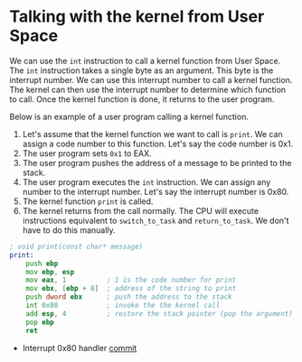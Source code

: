 # Talking with the kernel from User Space

We can use the `int` instruction to call a kernel function from User Space. The `int` instruction takes a single byte as an argument. This byte is the interrupt number. We can use this interrupt number to call a kernel function. The kernel can then use the interrupt number to determine which function to call. Once the kernel function is done, it returns to the user program.

Below is an example of a user program calling a kernel function.

1. Let's assume that the kernel function we want to call is `print`. We can assign a code number to this function. Let's say the code number is 0x1.
2. The user program sets `0x1` to EAX.
3. The user program pushes the address of a message to be printed to the stack.
4. The user program executes the `int` instruction. We can assign any number to the interrupt number. Let's say the interrupt number is 0x80.
5. The kernel function `print` is called.
6. The kernel returns from the call normally. The CPU will execute instructions equivalent to `switch_to_task` and `return_to_task`. We don't have to do this manually.

```asm
; void print(const char* message)
print:
    push ebp
    mov ebp, esp
    mov eax, 1          ; 1 is the code number for print
    mov ebx, [ebp + 8]  ; address of the string to print
    push dword ebx      ; push the address to the stack
    int 0x80            ; invoke the the kernel call
    add esp, 4          ; restore the stack pointer (pop the argument)
    pop ebp
    ret
```

- Interrupt 0x80 handler [commit]()
